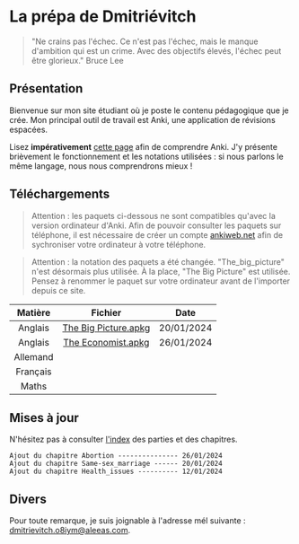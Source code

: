 # La prépa de Dmitriévitch

>"Ne crains pas l'échec. Ce n'est pas l'échec, mais le manque d'ambition qui est un crime. Avec des objectifs élevés, l'échec peut être glorieux."
>Bruce Lee

## Présentation

Bienvenue sur mon site étudiant où je poste le contenu pédagogique que je crée.
Mon principal outil de travail est Anki, une application de révisions espacées.

Lisez **impérativement** [cette page](/pages/documentation.md) afin de comprendre Anki. J'y présente brièvement
le fonctionnement et les notations utilisées : si nous parlons le même langage, nous nous comprendrons mieux !

## Téléchargements

>Attention : les paquets ci-dessous ne sont compatibles qu'avec la version ordinateur d'Anki.
>Afin de pouvoir consulter les paquets sur téléphone, il est nécessaire de créer un compte [ankiweb.net](https://ankiweb.net/about) afin de sychroniser
>votre ordinateur à votre téléphone.

> Attention : la notation des paquets a été changée. "The_big_picture" n'est désormais plus utilisée. À la place, "The Big Picture" est utilisée. Pensez à renommer le paquet sur votre ordinateur avant de l'importer depuis ce site.

| Matière  | Fichier                                              | Date       |
| :------: | :--------------------------------------------------: | :--------: |
| Anglais  | [The Big Picture.apkg](</anki/The Big Picture.apkg>) | 20/01/2024 |
| Anglais  | [The Economist.apkg](<anki/The Economist.apkg>)      | 26/01/2024 |
| Allemand |
| Français |
| Maths    |

## Mises à jour

N'hésitez pas à consulter [l'index](/pages/index.md) des parties et des chapitres.

```
Ajout du chapitre Abortion --------------- 26/01/2024
Ajout du chapitre Same-sex_marriage ------ 20/01/2024
Ajout du chapitre Health_issues ---------- 12/01/2024
```

## Divers

Pour toute remarque, je suis joignable à l'adresse mél suivante : <dmitrievitch.o8iym@aleeas.com>.
